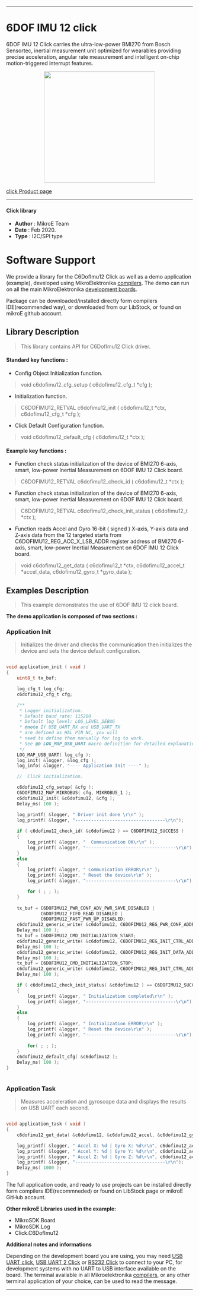 
---
# 6DOF IMU 12 click

6DOF IMU 12 Click carries the ultra-low-power BMI270 from Bosch Sensortec, inertial measurement unit optimized for wearables providing precise acceleration, angular rate measurement and intelligent on-chip motion-triggered interrupt features.

<p align="center">
  <img src="https://download.mikroe.com/images/click_for_ide/6dofimu12_click.png" height=300px>
</p>

[click Product page](https://www.mikroe.com/6dof-imu-12-click)

---


#### Click library 

- **Author**        : MikroE Team
- **Date**          : Feb 2020.
- **Type**          : I2C/SPI type


# Software Support

We provide a library for the C6DofImu12 Click 
as well as a demo application (example), developed using MikroElektronika 
[compilers](https://shop.mikroe.com/compilers). 
The demo can run on all the main MikroElektronika [development boards](https://shop.mikroe.com/development-boards).

Package can be downloaded/installed directly form compilers IDE(recommended way), or downloaded from our LibStock, or found on mikroE github account. 

## Library Description

> This library contains API for C6DofImu12 Click driver.

#### Standard key functions :

- Config Object Initialization function.
> void c6dofimu12_cfg_setup ( c6dofimu12_cfg_t *cfg ); 
 
- Initialization function.
> C6DOFIMU12_RETVAL c6dofimu12_init ( c6dofimu12_t *ctx, c6dofimu12_cfg_t *cfg );

- Click Default Configuration function.
> void c6dofimu12_default_cfg ( c6dofimu12_t *ctx );


#### Example key functions :

- Function check status initialization of the device
  of BMI270 6-axis, smart, low-power Inertial Measurement
  on 6DOF IMU 12 Click board.
> C6DOFIMU12_RETVAL c6dofimu12_check_id ( c6dofimu12_t *ctx );
 
- Function check status initialization of the device
  of BMI270 6-axis, smart, low-power Inertial Measurement
  on 6DOF IMU 12 Click board.
> C6DOFIMU12_RETVAL c6dofimu12_check_init_status ( c6dofimu12_t *ctx );

- Function reads Accel and Gyro 16-bit ( signed )
  X-axis, Y-axis data and Z-axis data from the 12
  targeted starts from C6DOFIMU12_REG_ACC_X_LSB_ADDR register address
  of BMI270 6-axis, smart, low-power Inertial Measurement
  on 6DOF IMU 12 Click board.
> void c6dofimu12_get_data ( c6dofimu12_t *ctx, c6dofimu12_accel_t *accel_data, c6dofimu12_gyro_t *gyro_data );

## Examples Description

> This example demonstrates the use of 6DOF IMU 12 click board.

**The demo application is composed of two sections :**

### Application Init 

> Initializes the driver and checks the communication then initializes the device and sets the device default configuration.

```c

void application_init ( void )
{
    uint8_t tx_buf;

    log_cfg_t log_cfg;
    c6dofimu12_cfg_t cfg;

    /** 
     * Logger initialization.
     * Default baud rate: 115200
     * Default log level: LOG_LEVEL_DEBUG
     * @note If USB_UART_RX and USB_UART_TX 
     * are defined as HAL_PIN_NC, you will 
     * need to define them manually for log to work. 
     * See @b LOG_MAP_USB_UART macro definition for detailed explanation.
     */
    LOG_MAP_USB_UART( log_cfg );
    log_init( &logger, &log_cfg );
    log_info( &logger, "---- Application Init ----" );

    //  Click initialization.

    c6dofimu12_cfg_setup( &cfg );
    C6DOFIMU12_MAP_MIKROBUS( cfg, MIKROBUS_1 );
    c6dofimu12_init( &c6dofimu12, &cfg );
    Delay_ms( 100 );

    log_printf( &logger, " Driver init done \r\n" );
    log_printf( &logger, "----------------------------------\r\n");
    
    if ( c6dofimu12_check_id( &c6dofimu12 ) == C6DOFIMU12_SUCCESS )
    {
        log_printf( &logger, "  Communication OK\r\n" );
        log_printf( &logger, "----------------------------------\r\n");
    }
    else
    {
        log_printf( &logger, " Communication ERROR\r\n" );
        log_printf( &logger, " Reset the device\r\n" );
        log_printf( &logger, "----------------------------------\r\n");

        for ( ; ; );
    }
    
    tx_buf = C6DOFIMU12_PWR_CONF_ADV_PWR_SAVE_DISABLED | 
             C6DOFIMU12_FIFO_READ_DISABLED | 
             C6DOFIMU12_FAST_PWR_UP_DISABLED;
    c6dofimu12_generic_write( &c6dofimu12, C6DOFIMU12_REG_PWR_CONF_ADDR, &tx_buf, 1 );
    Delay_ms( 100 );
    tx_buf = C6DOFIMU12_CMD_INITIALIZATION_START;
    c6dofimu12_generic_write( &c6dofimu12, C6DOFIMU12_REG_INIT_CTRL_ADDR, &tx_buf, 1 );
    Delay_ms( 100 );
    c6dofimu12_generic_write( &c6dofimu12, C6DOFIMU12_REG_INIT_DATA_ADDR, bmi270_config_file, 8192 );
    Delay_ms( 100 );
    tx_buf = C6DOFIMU12_CMD_INITIALIZATION_STOP;
    c6dofimu12_generic_write( &c6dofimu12, C6DOFIMU12_REG_INIT_CTRL_ADDR, &tx_buf, 1 );
    Delay_ms( 100 );

    if ( c6dofimu12_check_init_status( &c6dofimu12 ) == C6DOFIMU12_SUCCESS )
    {
        log_printf( &logger, " Initialization completed\r\n" );
        log_printf( &logger, "----------------------------------\r\n");
    }
    else
    {
        log_printf( &logger, " Initialization ERROR\r\n" );
        log_printf( &logger, " Reset the device\r\n" );
        log_printf( &logger, "----------------------------------\r\n");
        
        for( ; ; );
    }
    c6dofimu12_default_cfg( &c6dofimu12 );
    Delay_ms( 100 );
}
  
```

### Application Task

> Measures acceleration and gyroscope data and displays the results on USB UART each second.

```c

void application_task ( void )
{
    c6dofimu12_get_data( &c6dofimu12, &c6dofimu12_accel, &c6dofimu12_gyro );

    log_printf( &logger, " Accel X: %d | Gyro X: %d\r\n", c6dofimu12_accel.x, c6dofimu12_gyro.x );
    log_printf( &logger, " Accel Y: %d | Gyro Y: %d\r\n", c6dofimu12_accel.y, c6dofimu12_gyro.y );
    log_printf( &logger, " Accel Z: %d | Gyro Z: %d\r\n", c6dofimu12_accel.z, c6dofimu12_gyro.z );
    log_printf( &logger, "----------------------------------\r\n");
    Delay_ms( 1000 );
} 

```

The full application code, and ready to use projects can be  installed directly form compilers IDE(recommneded) or found on LibStock page or mikroE GitHub accaunt.

**Other mikroE Libraries used in the example:** 

- MikroSDK.Board
- MikroSDK.Log
- Click.C6DofImu12

**Additional notes and informations**

Depending on the development board you are using, you may need 
[USB UART click](https://shop.mikroe.com/usb-uart-click), 
[USB UART 2 Click](https://shop.mikroe.com/usb-uart-2-click) or 
[RS232 Click](https://shop.mikroe.com/rs232-click) to connect to your PC, for 
development systems with no UART to USB interface available on the board. The 
terminal available in all Mikroelektronika 
[compilers](https://shop.mikroe.com/compilers), or any other terminal application 
of your choice, can be used to read the message.



---
